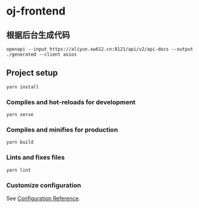 # oj-frontend

## 根据后台生成代码

```shell
openapi --input https://aliyun.xw612.cn:8121/api/v2/api-docs --output ./generated --client axios
```


## Project setup

```
yarn install
```

### Compiles and hot-reloads for development

```
yarn serve
```

### Compiles and minifies for production

```
yarn build
```

### Lints and fixes files

```
yarn lint
```

### Customize configuration

See [Configuration Reference](https://cli.vuejs.org/config/).
